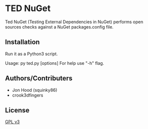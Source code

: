 # TED NuGet

Ted NuGet (Testing External Dependencies in NuGet) performs open sources checks against a NuGet packages.config file.

## Installation

Run it as a Python3 script.

Usage: py ted.py [options] <path>
For help use "-h" flag.

## Authors/Contributers

* Jon Hood (squinky86)
* crook3dfingers

## License

[GPL v3](https://www.gnu.org/licenses/gpl-3.0.en.html)

